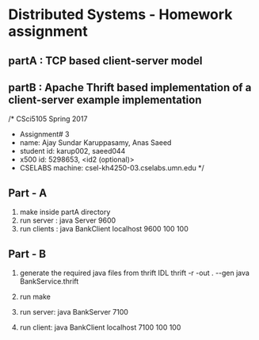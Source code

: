 # Distributed Systems - Homework assignment
## partA : TCP based client-server model
## partB : Apache Thrift based implementation of a client-server example implementation 

/* CSci5105 Spring 2017
* Assignment# 3
* name: Ajay Sundar Karuppasamy, Anas Saeed
* student id: karup002, saeed044
* x500 id: 5298653, <id2 (optional)>
* CSELABS machine: csel-kh4250-03.cselabs.umn.edu
*/

## Part - A
1. make inside partA directory
2. run server : java Server 9600
3. run clients : java BankClient localhost 9600 100 100

## Part - B
1. generate the required java files from thrift IDL
   thrift -r -out . --gen java BankService.thrift
   
2. run make
3. run server: java BankServer 7100
4. run client: java BankClient localhost 7100 100 100
